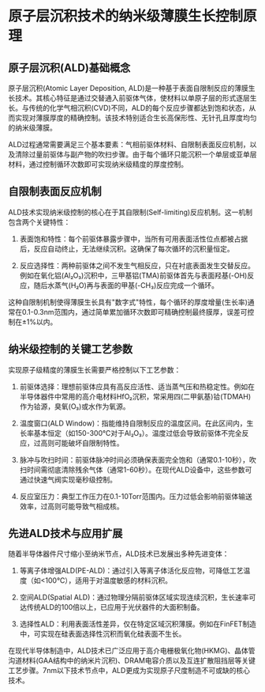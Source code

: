 # 原子层沉积技术的纳米级薄膜生长控制原理

## 原子层沉积(ALD)基础概念

原子层沉积(Atomic Layer Deposition, ALD)是一种基于表面自限制反应的薄膜生长技术。其核心特征是通过交替通入前驱体气体，使材料以单原子层的形式逐层生长。与传统的化学气相沉积(CVD)不同，ALD的每个反应步骤都达到饱和状态，从而实现对薄膜厚度的精确控制。该技术特别适合生长高保形性、无针孔且厚度均匀的纳米级薄膜。

ALD过程通常需要满足三个基本要素：气相前驱体材料、自限制表面反应机制，以及清除过量前驱体与副产物的吹扫步骤。由于每个循环只能沉积一个单层或亚单层材料，通过控制循环次数即可实现纳米级精度的厚度控制。

## 自限制表面反应机制

ALD技术实现纳米级控制的核心在于其自限制(Self-limiting)反应机制。这一机制包含两个关键特性：

1. 表面饱和特性：每个前驱体暴露步骤中，当所有可用表面活性位点都被占据后，反应自动终止，无法继续沉积。这确保了每次循环的沉积量恒定。

2. 反应选择性：两种前驱体之间不发生气相反应，只在衬底表面发生交替反应。例如在氧化铝(Al₂O₃)沉积中，三甲基铝(TMA)前驱体首先与表面羟基(-OH)反应，随后水蒸气(H₂O)再与表面的甲基(-CH₃)反应完成一个循环。

这种自限制机制使得薄膜生长具有"数字式"特性，每个循环的厚度增量(生长率)通常在0.1-0.3nm范围内，通过简单累加循环次数即可精确控制最终膜厚，误差可控制在±1%以内。

## 纳米级控制的关键工艺参数

实现原子级精度的薄膜生长需要严格控制以下工艺参数：

1. 前驱体选择：理想前驱体应具有高反应活性、适当蒸气压和热稳定性。例如在半导体器件中常用的高介电材料HfO₂沉积，常采用四(二甲氨基)铪(TDMAH)作为铪源，臭氧(O₃)或水作为氧源。

2. 温度窗口(ALD Window)：指能维持自限制反应的温度区间。在此区间内，生长率基本恒定（如150-300℃对于Al₂O₃）。温度过低会导致前驱体不完全反应，过高则可能破坏自限制特性。

3. 脉冲与吹扫时间：前驱体脉冲时间必须确保表面完全饱和（通常0.1-10秒），吹扫时间需彻底清除残余气体（通常1-60秒）。在现代ALD设备中，这些参数可通过快速气阀实现毫秒级控制。

4. 反应室压力：典型工作压力在0.1-10Torr范围内。压力过低会影响前驱体输送效率，过高则可能导致气相成核。

## 先进ALD技术与应用扩展

随着半导体器件尺寸缩小至纳米节点，ALD技术已发展出多种先进变体：

1. 等离子体增强ALD(PE-ALD)：通过引入等离子体活化反应物，可降低工艺温度（如<100℃），适用于对温度敏感的材料沉积。

2. 空间ALD(Spatial ALD)：通过物理分隔前驱体区域实现连续沉积，生长速率可达传统ALD的100倍以上，已应用于光伏器件的大面积制备。

3. 选择性ALD：利用表面活性差异，仅在特定区域沉积薄膜。例如在FinFET制造中，可实现在硅表面选择性沉积而氧化硅表面不生长。

在现代半导体制造中，ALD技术已广泛应用于高介电栅极氧化物(HKMG)、晶体管沟道材料(GAA结构中的纳米片沉积)、DRAM电容介质以及互连扩散阻挡层等关键工艺步骤。7nm以下技术节点中，ALD更成为实现原子尺度制造不可或缺的核心技术。